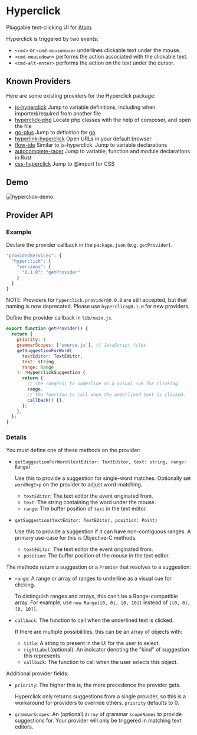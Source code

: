 # Hyperclick

Pluggable text-clicking UI for [Atom](https://atom.io/).

Hyperclick is triggered by two events:

- `<cmd>` or `<cmd-mousemove>` underlines clickable text under the mouse.
- `<cmd-mousedown>` performs the action associated with the clickable text.
- `<cmd-alt-enter>` performs the action on the text under the cursor.

## Known Providers

Here are some existing providers for the Hyperclick package:

- [js-hyperclick](https://atom.io/packages/js-hyperclick) Jump to variable definitions, including when imported/required from another file
- [hyperclick-php](https://atom.io/packages/hyperclick-php) Locate php classes with the help of composer, and open the file
- [go-plus](https://atom.io/packages/go-plus) Jump to definition for [go](https://golang.org/)
- [hyperlink-hyperclick](https://atom.io/packages/hyperlink-hyperclick) Open URLs in your default browser
- [flow-ide](https://atom.io/packages/flow-ide) Similar to js-hyperclick. Jump to variable declarations
- [autocomplete-racer](https://atom.io/packages/autocomplete-racer) Jump to variable, function and module declarations in Rust
- [css-hyperclick](https://atom.io/packages/css-hyperclick) Jump to @import for CSS

## Demo

![hyperclick-demo](https://thumbs.gfycat.com/EcstaticEvilEstuarinecrocodile-size_restricted.gif)

## Provider API

### Example

Declare the provider callback in the `package.json` (e.g. `getProvider`).

```js
"providedServices": {
  "hyperclick": {
    "versions": {
      "0.1.0": "getProvider"
    }
  }
}
```

NOTE: Providers for `hyperclick.provider@0.0.0` are still accepted, but that naming is now deprecated.
Please use `hyperclick@0.1.0` for new providers.

Define the provider callback in `lib/main.js`.

```js
export function getProvider() {
  return {
    priority: 1
    grammarScopes: ['source.js'], // JavaScript files
    getSuggestionForWord(
      textEditor: TextEditor,
      text: string,
      range: Range
    ): ?HyperclickSuggestion {
      return {
        // The range(s) to underline as a visual cue for clicking.
        range,
        // The function to call when the underlined text is clicked.
        callback() {},
      };
    },
  };
}
```

### Details

You must define one of these methods on the provider:

- `getSuggestionForWord(textEditor: TextEditor, text: string, range: Range)`

  Use this to provide a suggestion for single-word matches.
  Optionally set `wordRegExp` on the provider to adjust word-matching.

  - `textEditor`: The text editor the event originated from.
  - `text`: The string containing the word under the mouse.
  - `range`: The buffer position of `text` in the text editor.

- `getSuggestion(textEditor: TextEditor, position: Point)`

  Use this to provide a suggestion if it can have non-contiguous ranges.
  A primary use-case for this is Objective-C methods.

  - `textEditor`: The text editor the event originated from.
  - `position`: The buffer position of the mouse in the text editor.

The methods return a suggestion or a `Promise` that resolves to a suggestion:

- `range`: A range or array of ranges to underline as a visual cue for clicking.

  To distinguish ranges and arrays, this can't be a Range-compatible array.
  For example, use `new Range([0, 0], [0, 10])` instead of `[[0, 0], [0, 10]]`.

- `callback`: The function to call when the underlined text is clicked.

  If there are multiple possibilities, this can be an array of objects with:

  - `title`: A string to present in the UI for the user to select.
  - `rightLabel`(optional): An indicator denoting the "kind" of suggestion this represents
  - `callback`: The function to call when the user selects this object.

Additional provider fields:

- `priority`: The higher this is, the more precedence the provider gets.

  Hyperclick only returns suggestions from a single provider, so this is a
  workaround for providers to override others. `priority` defaults to 0.

- `grammarScopes`: An (optional) `Array` of grammar `scopeNames` to provide suggestions for.
  Your provider will only be triggered in matching text editors.
